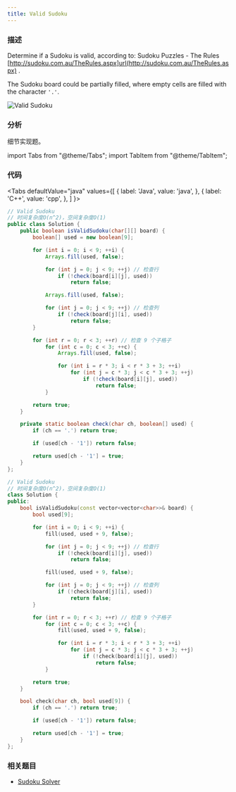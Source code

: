 ```yaml
---
title: Valid Sudoku
---
```


### 描述

Determine if a Sudoku is valid, according to: Sudoku Puzzles - The Rules [http://sudoku.com.au/TheRules.aspx]url(http://sudoku.com.au/TheRules.aspx) .

The Sudoku board could be partially filled, where empty cells are filled with the character `'.'`.

![Valid Sudoku](/img/sudoku.png)

### 分析

细节实现题。

import Tabs from "@theme/Tabs";
import TabItem from "@theme/TabItem";

### 代码

<Tabs
defaultValue="java"
values={[
{ label: 'Java', value: 'java', },
{ label: 'C++', value: 'cpp', },
]
}>
<TabItem value="java">

```java
// Valid Sudoku
// 时间复杂度O(n^2)，空间复杂度O(1)
public class Solution {
    public boolean isValidSudoku(char[][] board) {
        boolean[] used = new boolean[9];

        for (int i = 0; i < 9; ++i) {
            Arrays.fill(used, false);

            for (int j = 0; j < 9; ++j) // 检查行
                if (!check(board[i][j], used))
                    return false;

            Arrays.fill(used, false);

            for (int j = 0; j < 9; ++j) // 检查列
                if (!check(board[j][i], used))
                    return false;
        }

        for (int r = 0; r < 3; ++r) // 检查 9 个子格子
            for (int c = 0; c < 3; ++c) {
                Arrays.fill(used, false);

                for (int i = r * 3; i < r * 3 + 3; ++i)
                    for (int j = c * 3; j < c * 3 + 3; ++j)
                        if (!check(board[i][j], used))
                            return false;
            }

        return true;
    }

    private static boolean check(char ch, boolean[] used) {
        if (ch == '.') return true;

        if (used[ch - '1']) return false;

        return used[ch - '1'] = true;
    }
};
```

</TabItem>
<TabItem value="cpp">

```cpp
// Valid Sudoku
// 时间复杂度O(n^2)，空间复杂度O(1)
class Solution {
public:
    bool isValidSudoku(const vector<vector<char>>& board) {
        bool used[9];

        for (int i = 0; i < 9; ++i) {
            fill(used, used + 9, false);

            for (int j = 0; j < 9; ++j) // 检查行
                if (!check(board[i][j], used))
                    return false;

            fill(used, used + 9, false);

            for (int j = 0; j < 9; ++j) // 检查列
                if (!check(board[j][i], used))
                    return false;
        }

        for (int r = 0; r < 3; ++r) // 检查 9 个子格子
            for (int c = 0; c < 3; ++c) {
                fill(used, used + 9, false);

                for (int i = r * 3; i < r * 3 + 3; ++i)
                    for (int j = c * 3; j < c * 3 + 3; ++j)
                        if (!check(board[i][j], used))
                            return false;
            }

        return true;
    }

    bool check(char ch, bool used[9]) {
        if (ch == '.') return true;

        if (used[ch - '1']) return false;

        return used[ch - '1'] = true;
    }
};
```

</TabItem>
</Tabs>

### 相关题目

- [Sudoku Solver](../dfs/sudoku-solver.md)

